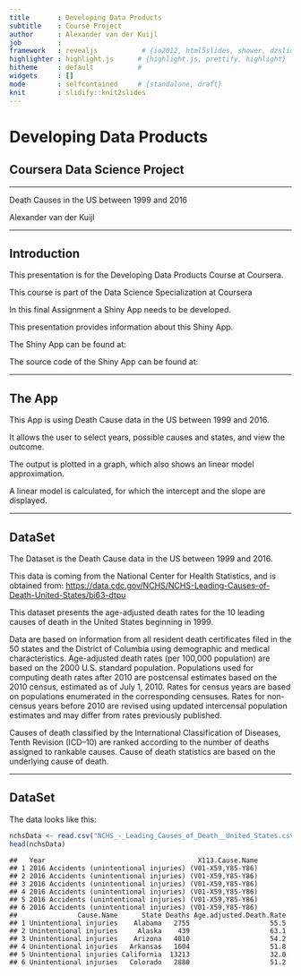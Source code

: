 ```yaml
---
title       : Developing Data Products
subtitle    : Course Project
author      : Alexander van der Kuijl
job         : 
framework   : revealjs           # {io2012, html5slides, shower, dzslides, ...}
highlighter : highlight.js      # {highlight.js, prettify, highlight}
hitheme     : default           # 
widgets     : []
mode        : selfcontained     # {standalone, draft}
knit        : slidify::knit2slides
---
```


<style>
.reveal h1 {
    font-size: 2em;
    text-align: left;
    padding-bottom: 10px;
}

.reveal h2 {
    font-size: 1.5em;
    text-align: left;
    padding-bottom: 10px;
}

.reveal p {
    font-size: 0.75em;
    text-align: left;
    padding-bottom: 10px;
}


</style>

# Developing Data Products
## Coursera Data Science Project
-------------------------------------


Death Causes in the US between 1999 and 2016


Alexander van der Kuijl

---

## Introduction

This presentation is for the Developing Data Products Course at Coursera.

This course is part of the Data Science Specialization at Coursera

In this final Assignment a Shiny App needs to be developed.

This presentation provides information about this Shiny App.

The Shiny App can be found at:

The source code of the Shiny App can be found at:

---

## The App

This App is using Death Cause data in the US between 1999 and 2016.

It allows the user to select years, possible causes and states, and view the outcome.

The output is plotted in a graph, which also shows an linear model approximation.

A linear model is calculated, for which the intercept and the slope are displayed.

---

## DataSet

The Dataset is the Death Cause data in the US between 1999 and 2016.

This data is coming from the National Center for Health Statistics, and is obtained from:
https://data.cdc.gov/NCHS/NCHS-Leading-Causes-of-Death-United-States/bi63-dtpu

This dataset presents the age-adjusted death rates for the 10 leading causes of death in the United States beginning in 1999.

Data are based on information from all resident death certificates filed in the 50 states and the District of Columbia using demographic and medical characteristics. Age-adjusted death rates (per 100,000 population) are based on the 2000 U.S. standard population. Populations used for computing death rates after 2010 are postcensal estimates based on the 2010 census, estimated as of July 1, 2010. Rates for census years are based on populations enumerated in the corresponding censuses. Rates for non-census years before 2010 are revised using updated intercensal population estimates and may differ from rates previously published.

Causes of death classified by the International Classification of Diseases, Tenth Revision (ICD–10) are ranked according to the number of deaths assigned to rankable causes. Cause of death statistics are based on the underlying cause of death.

---

## DataSet

The data looks like this:


```r
nchsData <- read.csv("NCHS_-_Leading_Causes_of_Death__United_States.csv")
head(nchsData)
```

```
##   Year                                      X113.Cause.Name
## 1 2016 Accidents (unintentional injuries) (V01-X59,Y85-Y86)
## 2 2016 Accidents (unintentional injuries) (V01-X59,Y85-Y86)
## 3 2016 Accidents (unintentional injuries) (V01-X59,Y85-Y86)
## 4 2016 Accidents (unintentional injuries) (V01-X59,Y85-Y86)
## 5 2016 Accidents (unintentional injuries) (V01-X59,Y85-Y86)
## 6 2016 Accidents (unintentional injuries) (V01-X59,Y85-Y86)
##               Cause.Name      State Deaths Age.adjusted.Death.Rate
## 1 Unintentional injuries    Alabama   2755                    55.5
## 2 Unintentional injuries     Alaska    439                    63.1
## 3 Unintentional injuries    Arizona   4010                    54.2
## 4 Unintentional injuries   Arkansas   1604                    51.8
## 5 Unintentional injuries California  13213                    32.0
## 6 Unintentional injuries   Colorado   2880                    51.2
```

